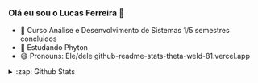 ### Olá eu sou o Lucas Ferreira 👋


- 🔭 Curso Análise e Desenvolvimento de Sistemas 1/5 semestres concluidos 
- 🌱 Estudando Phyton
- 😄 Pronouns: Ele/dele
github-readme-stats-theta-weld-81.vercel.app

<details>
  <summary>:zap: Github Stats</summary>
  
<img align="left" alt="codeSTACKr's Github Stats" src="github-readme-stats-theta-weld-81.vercel.app/api?username=ferreiiralucas22&show_icons=true&hide_border=true" />

  </details>
